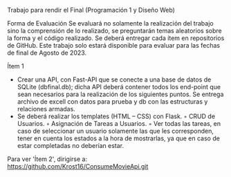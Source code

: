 Trabajo para rendir el Final (Programación 1 y Diseño Web)

Forma de Evaluación
  Se evaluará no solamente la realización del trabajo sino la comprensión de lo realizado, se
  preguntarán temas aleatorios sobre la forma y el código realizado.
  Se deberá entregar cada ítem en repositorios de GitHub.
  Este trabajo solo estará disponible para evaluar para las fechas de final de Agosto de 2023.

Ítem 1
- Crear una API, con Fast-API que se conecte a una base de datos de SQLite (dbfinal.db); dicha
  API deberá contener todos los end-point que sean necesarios para la realización de los
  siguientes puntos. Se entrega archivo de excell con datos para prueba y db con las estructuras y
  relaciones armadas.
- Se deberá realizar los templates (HTML – CSS) con Flask.
    ◦ CRUD de Usuarios.
    ◦ Asignación de Tareas a Usuarios.
    ◦ Ver todas las tareas, en caso de seleccionar un usuario solamente las que les corresponden,
    tener en cuenta los estados a la hora de mostrarlas, ya que en caso de estar completadas no
    deberían estar.


Para ver 'Ítem 2', dirigirse a: https://github.com/Krost16/ConsumeMovieApi.git